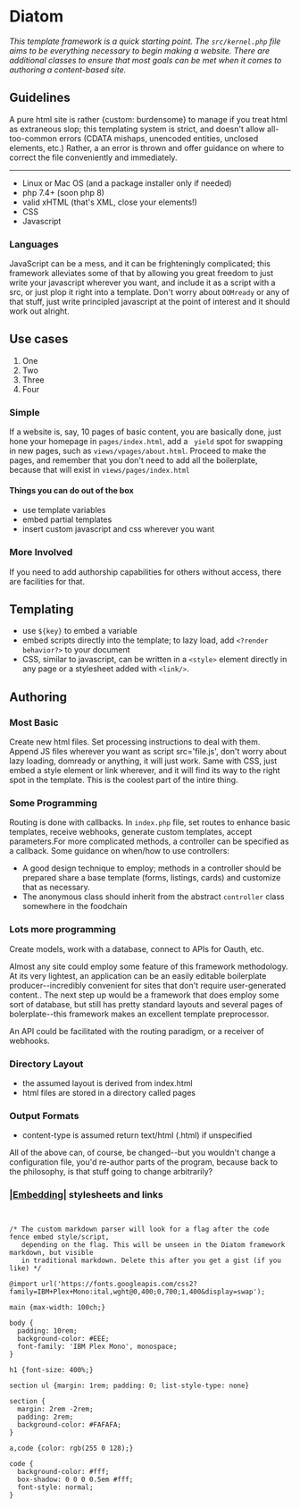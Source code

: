 # Diatom


*This template framework is a quick starting point. The `src/kernel.php` file aims to be everything necessary to begin making a website. There are additional classes to ensure that most goals can be met when it comes to authoring a content-based site.*


## Guidelines

A pure html site is rather {custom:   burdensome} to manage if you treat html as extraneous slop; this templating system is strict, and doesn't allow all-too-common errors (CDATA mishaps, unencoded entities, unclosed elements, etc.) Rather, a an error is thrown and offer guidance on where to correct the file conveniently and immediately.

----

- Linux or Mac OS (and a package installer  only if needed)
- php 7.4+ (soon php 8)
- valid xHTML (that's XML, close your elements!)
- CSS
- Javascript


### Languages

JavaScript can be a mess, and it can be frighteningly complicated; this framework alleviates some of that by allowing you great freedom to just write your javascript wherever you want, and include it as a script with a src, or just plop it right into a template. Don't worry about `DOMready` or any of that stuff, just write principled javascript at the point of interest and it should work out alright.


## Use cases

1. One
2. Two
3. Three
4. Four

### Simple

If a website is, say, 10 pages of basic content, you are basically done, just hone your homepage in `pages/index.html`, add a ` yield` spot for swapping in new pages, such as `views/vpages/about.html`. Proceed to make the pages, and remember that you don't need to add all the boilerplate, because that will exist in `views/pages/index.html`

#### Things you can do out of the box
- use template variables
- embed partial templates
- insert custom javascript and css wherever you want


### More Involved

If you need to add authorship capabilities for others without access, there are facilities for that.

## Templating

- use `${key}` to embed a variable
- embed scripts directly into the template; to lazy load, add `<?render behavior?>` to your document
- CSS, similar to javascript, can be written in a `<style>` element directly in any page or a stylesheet added with `<link/>`. 

## Authoring


### Most Basic

Create new html files. Set processing instructions to deal with them. Append JS files wherever you want as script src='file.js', don't worry about lazy loading, domready or anything, it will just work. Same with CSS, just embed a style element or link wherever, and it will find its way to the right spot in the template. This is the coolest part of the intire thing.


### Some Programming

Routing is done with callbacks. In `index.php` file, set routes to enhance basic templates, receive webhooks, generate custom templates, accept parameters.For more complicated methods, a controller can be specified as a callback. Some guidance on when/how to use controllers:

- A good design technique to employ; methods in a controller should be prepared share a base template (forms, listings, cards) and customize that as necessary.
- The anonymous class should inherit from the abstract `controller` class somewhere in the foodchain



### Lots more programming

Create models, work with a database, connect to APIs for Oauth, etc.

Almost any site could employ some feature of this framework methodology. At its very lightest, an application can be an easily editable boilerplate producer--incredibly convenient for sites that don't require user-generated content.. The next step up would be a framework that does employ some sort of database, but still has pretty standard layouts and several pages of bolerplate--this framework makes an excellent template preprocessor.

An API could be facilitated with the routing paradigm, or a receiver of webhooks.



### Directory Layout

- the assumed layout is derived from index.html
- html files are stored in a directory called pages

### Output Formats

- content-type is assumed return text/html (.html) if unspecified

All of the above can, of course, be changed--but you wouldn't change a configuration file, you'd re-author parts of the program, because back to the philosophy, is that stuff going to change arbitrarily?




### [|Embedding|](/dumb/example) stylesheets and links


``` style


/* The custom markdown parser will look for a flag after the code fence embed style/script,
   depending on the flag. This will be unseen in the Diatom framework markdown, but visible
   in traditional markdown. Delete this after you get a gist (if you like) */

@import url('https://fonts.googleapis.com/css2?family=IBM+Plex+Mono:ital,wght@0,400;0,700;1,400&display=swap');

main {max-width: 100ch;}

body {
  padding: 10rem;
  background-color: #EEE;
  font-family: 'IBM Plex Mono', monospace;
}

h1 {font-size: 400%;}

section ul {margin: 1rem; padding: 0; list-style-type: none}

section {
  margin: 2rem -2rem;
  padding: 2rem;
  background-color: #FAFAFA;
}

a,code {color: rgb(255 0 128);}

code {
  background-color: #fff;
  box-shadow: 0 0 0 0.5em #fff;
  font-style: normal;
}


```

